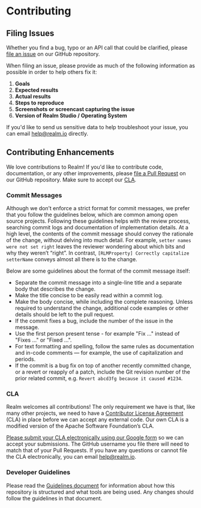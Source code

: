 # Contributing

## Filing Issues

Whether you find a bug, typo or an API call that could be clarified, please [file an issue](https://github.com/realm/realm-studio/issues) on our GitHub repository.

When filing an issue, please provide as much of the following information as possible in order to help others fix it:

1. **Goals**
2. **Expected results**
3. **Actual results**
4. **Steps to reproduce**
5. **Screenshots or screencast capturing the issue**
6. **Version of Realm Studio / Operating System**

If you'd like to send us sensitive data to help troubleshoot your issue, you can email <help@realm.io> directly.

## Contributing Enhancements

We love contributions to Realm! If you'd like to contribute code, documentation, or any other improvements, please [file a Pull Request](https://github.com/realm/realm-studio/pulls) on our GitHub repository. Make sure to accept our [CLA](#cla).

### Commit Messages

Although we don’t enforce a strict format for commit messages, we prefer that you follow the guidelines below, which are common among open source projects. Following these guidelines helps with the review process, searching commit logs and documentation of implementation details. At a high level, the contents of the commit message should convey the rationale of the change, without delving into much detail. For example, `setter names were not set right` leaves the reviewer wondering about which bits and why they weren’t “right”. In contrast, `[RLMProperty] Correctly capitalize setterName` conveys almost all there is to the change.

Below are some guidelines about the format of the commit message itself:

* Separate the commit message into a single-line title and a separate body that describes the change.
* Make the title concise to be easily read within a commit log.
* Make the body concise, while including the complete reasoning. Unless required to understand the change, additional code examples or other details should be left to the pull request.
* If the commit fixes a bug, include the number of the issue in the message.
* Use the first person present tense - for example "Fix …" instead of "Fixes …" or "Fixed …".
* For text formatting and spelling, follow the same rules as documentation and in-code comments — for example, the use of capitalization and periods.
* If the commit is a bug fix on top of another recently committed change, or a revert or reapply of a patch, include the Git revision number of the prior related commit, e.g. `Revert abcd3fg because it caused #1234`.

### CLA

Realm welcomes all contributions! The only requirement we have is that, like many other projects, we need to have a [Contributor License Agreement](https://en.wikipedia.org/wiki/Contributor_License_Agreement) (CLA) in place before we can accept any external code. Our own CLA is a modified version of the Apache Software Foundation’s CLA.

[Please submit your CLA electronically using our Google form](https://docs.google.com/forms/d/1bVp-Wp5nmNFz9Nx-ngTmYBVWVdwTyKj4T0WtfVm0Ozs/viewform?fbzx=4154977190905366979) so we can accept your submissions. The GitHub username you file there will need to match that of your Pull Requests. If you have any questions or cannot file the CLA electronically, you can email <help@realm.io>.

### Developer Guidelines

Please read the [Guidelines document](https://github.com/realm/realm-studio/blob/master/GUIDELINES.md) for information about how this repository is structured and what tools are being used. Any changes should follow the guidelines in that document.


